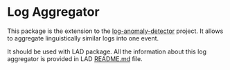 # Log Aggregator

This package is the extension to the [log-anomaly-detector](http://172.17.17.198:3000/nhryshalevich/log-anomaly-detector) project. It allows to aggregate linguistically similar logs into one event.

It should be used with LAD package. All the information about this log aggregator is provided in LAD [README.md](http://172.17.17.198:3000/nhryshalevich/log-anomaly-detector#step-3-configure-log-aggregation) file.

